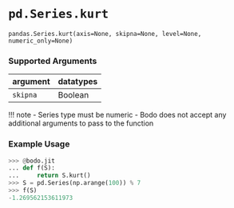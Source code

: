 # `pd.Series.kurt`

`pandas.Series.kurt(axis=None, skipna=None, level=None, numeric_only=None)`

### Supported Arguments

| argument                    | datatypes                              |
|-----------------------------|----------------------------------------|
| `skipna`                    |    Boolean                             |

!!! note
    - Series type must be numeric
    - Bodo does not accept any additional arguments to pass to the
    function


### Example Usage

``` py
>>> @bodo.jit
... def f(S):
...     return S.kurt()
>>> S = pd.Series(np.arange(100)) % 7
>>> f(S)
-1.269562153611973
```

